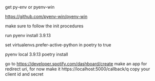 get py-env or pyenv-win

https://github.com/pyenv-win/pyenv-win

make sure to follow the init procedures

run pyenv install 3.9.13

set virtualenvs.prefer-active-python in poetry to true

pyenv local 3.9.13
poetry install

go to https://developer.spotify.com/dashboard/create
make an app
for redirect uri, for now make it  https://localhost:5000/callback/q
copy your client id and secret